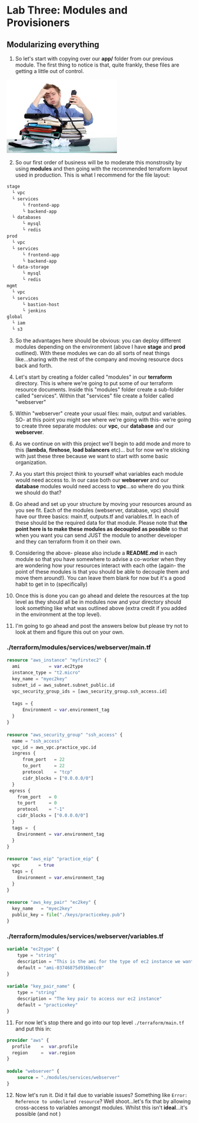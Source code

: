 # Lab Three: Modules and Provisioners

## Modularizing everything

1. So let's start with copying over our **app/** folder from our previous module. The first thing to notice is that, quite frankly, these files are getting a little out of control.

![disorganized](../../images/disorganized.jpg)

2. So our first order of business will be to moderate this monstrosity by using **modules** and then going with the recommended terraform layout used in production. This is what I recommend for the file layout:

```bash
stage
  └ vpc
  └ services
      └ frontend-app
      └ backend-app
  └ databases
      └ mysql
      └ redis
prod
  └ vpc
  └ services
      └ frontend-app
      └ backend-app
  └ data-storage
      └ mysql
      └ redis
mgmt
  └ vpc
  └ services
      └ bastion-host
      └ jenkins
global
  └ iam
  └ s3
```

3. So the advantages here should be obvious: you can deploy different modules depending on the environment (above I have **stage** and **prod** outlined). With these modules we can do all sorts of neat things like...sharing with the rest of the company and moving resource docs back and forth.

4. Let's start by creating a folder called "modules" in our **terraform** directory. This is where we're going to put some of our terraform resource documents. Inside this "modules" folder create a sub-folder called "services". Within that "services" file create a folder called "webserver"

5. Within "webserver" create your usual files: main, output and variables. SO- at this point you might see where we're going with this- we're going to create three separate modules: our **vpc**, our **database** and our **webserver**. 

6. As we continue on with this project we'll begin to add mode and more to this (**lambda**, **firehose**, **load balancers** etc)... but for now we're sticking with just these three because we want to start with some basic organization.

7. As you start this project think to yourself what variables each module would need access to. In our case both our **webserver** and our **database** modules would need access to **vpc**...so where do you think we should do that? 

8. Go ahead and set up your structure by moving your resources around as you see fit. Each of the modules (webserver, database, vpc) should have our three basics: main.tf, outputs.tf and variables.tf. In each of these should be the required data for that module. Please note that __the point here is to make these modules as decoupled as possible__ so that when you want you can send JUST the module to another developer and they can terraform from it on their own.

9. Considering the above- please also include a **README.md** in each module so that you have somewhere to advise a co-worker when they are wondering how your resources interact with each othe (again- the point of these modules is that you should be able to decouple them and move them around!). You can leave them blank for now but it's a good habit to get in to (specifically)

10. Once this is done you can go ahead and delete the resources at the top level as they should all be in modules now and your directory should look something like what was outlined above (extra credit if you added in the environment at the top level). 

11. I'm going to go ahead and post the answers below but please try not to look at them and figure this out on your own. 

### ./terraform/modules/services/webserver/main.tf

```terraform
resource "aws_instance" "myfirstec2" {
  ami           = var.ec2type
  instance_type = "t2.micro"
  key_name = "myec2key"
  subnet_id = aws_subnet.subnet_public.id
  vpc_security_group_ids = [aws_security_group.ssh_access.id]
  
  tags = {
      Environment = var.environment_tag
  }
}

resource "aws_security_group" "ssh_access" {
  name = "ssh_access"
  vpc_id = aws_vpc.practice_vpc.id
  ingress {
      from_port   = 22
      to_port     = 22
      protocol    = "tcp"
      cidr_blocks = ["0.0.0.0/0"]
  }
 egress {
    from_port   = 0
    to_port     = 0
    protocol    = "-1"
    cidr_blocks = ["0.0.0.0/0"]
  }
  tags =  {
    Environment = var.environment_tag
  }
}

resource "aws_eip" "practice_eip" {
  vpc       = true
  tags = {
    Environment = var.environment_tag
  }
}

resource "aws_key_pair" "ec2key" {
  key_name   = "myec2key"
  public_key = file("./keys/practicekey.pub")
}
```

### ./terraform/modules/services/webserver/variables.tf

```terraform
variable "ec2type" {
    type = "string"
    description = "This is the ami for the type of ec2 instance we want to deploy"
    default = "ami-03746875d916becc0"
}

variable "key_pair_name" {
    type = "string"
    description = "The key pair to access our ec2 instance"
    default = "practicekey"
}
```

11. For now let's stop there and go into our top level `./terraform/main.tf` and put this in:

```terraform
provider "aws" {
  profile    =  var.profile
  region     =  var.region
}

module "webserver" {
    source = "./modules/services/webserver"
}
```

12. Now let's run it. Did it fail due to variable issues? Something like `Error: Reference to undeclared resource`? Well shoot...let's fix that by allowing cross-access to variables amongst modules. Whilst this isn't __ideal__...it's possible (and not )
